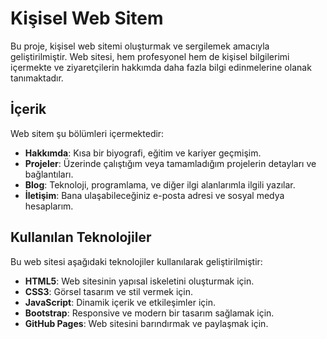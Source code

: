 
# Kişisel Web Sitem

Bu proje, kişisel web sitemi oluşturmak ve sergilemek amacıyla geliştirilmiştir. Web sitesi, hem profesyonel hem de kişisel bilgilerimi içermekte ve ziyaretçilerin hakkımda daha fazla bilgi edinmelerine olanak tanımaktadır.

## İçerik

Web sitem şu bölümleri içermektedir:

- **Hakkımda**: Kısa bir biyografi, eğitim ve kariyer geçmişim.
- **Projeler**: Üzerinde çalıştığım veya tamamladığım projelerin detayları ve bağlantıları.
- **Blog**: Teknoloji, programlama, ve diğer ilgi alanlarımla ilgili yazılar.
- **İletişim**: Bana ulaşabileceğiniz e-posta adresi ve sosyal medya hesaplarım.

## Kullanılan Teknolojiler

Bu web sitesi aşağıdaki teknolojiler kullanılarak geliştirilmiştir:

- **HTML5**: Web sitesinin yapısal iskeletini oluşturmak için.
- **CSS3**: Görsel tasarım ve stil vermek için.
- **JavaScript**: Dinamik içerik ve etkileşimler için.
- **Bootstrap**: Responsive ve modern bir tasarım sağlamak için.
- **GitHub Pages**: Web sitesini barındırmak ve paylaşmak için.


